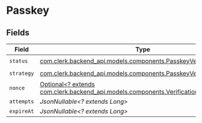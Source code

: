 # Passkey


## Fields

| Field                                                                                                                         | Type                                                                                                                          | Required                                                                                                                      | Description                                                                                                                   |
| ----------------------------------------------------------------------------------------------------------------------------- | ----------------------------------------------------------------------------------------------------------------------------- | ----------------------------------------------------------------------------------------------------------------------------- | ----------------------------------------------------------------------------------------------------------------------------- |
| `status`                                                                                                                      | [com.clerk.backend_api.models.components.PasskeyVerificationStatus](../../models/components/PasskeyVerificationStatus.md)     | :heavy_check_mark:                                                                                                            | N/A                                                                                                                           |
| `strategy`                                                                                                                    | [com.clerk.backend_api.models.components.PasskeyVerificationStrategy](../../models/components/PasskeyVerificationStrategy.md) | :heavy_check_mark:                                                                                                            | N/A                                                                                                                           |
| `nonce`                                                                                                                       | [Optional<? extends com.clerk.backend_api.models.components.VerificationNonce>](../../models/components/VerificationNonce.md) | :heavy_minus_sign:                                                                                                            | N/A                                                                                                                           |
| `attempts`                                                                                                                    | *JsonNullable<? extends Long>*                                                                                                | :heavy_minus_sign:                                                                                                            | N/A                                                                                                                           |
| `expireAt`                                                                                                                    | *JsonNullable<? extends Long>*                                                                                                | :heavy_minus_sign:                                                                                                            | N/A                                                                                                                           |